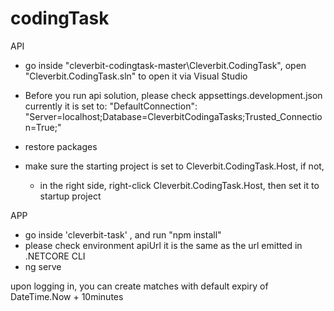 # codingTask


API
- go inside "cleverbit-codingtask-master\Cleverbit.CodingTask", open "Cleverbit.CodingTask.sln" to open it via Visual Studio
- Before you run api solution, please check appsettings.development.json
  currently it is set to: "DefaultConnection": "Server=localhost;Database=CleverbitCodingaTasks;Trusted_Connection=True;"
  
- restore packages
- make sure the starting project is set to Cleverbit.CodingTask.Host, if not,
  - in the right side, right-click Cleverbit.CodingTask.Host, then set it to startup project

APP
- go inside 'cleverbit-task' , and run "npm install"
- please check environment apiUrl it is the same as the url emitted in .NETCORE CLI
- ng serve


upon logging in, you can create matches with default expiry of
DateTime.Now + 10minutes


